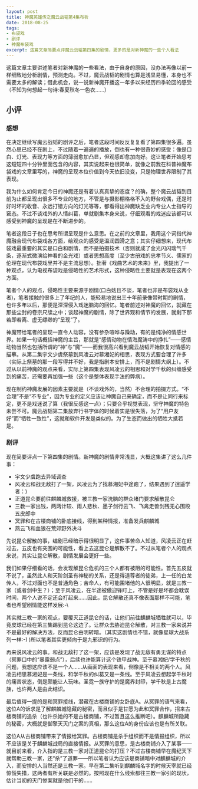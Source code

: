 ```yaml
---
layout: post
title: 神魔英雄传之魔云战韬第4集布析
date: 2018-08-25
tags: 
- 布袋戏 
- 剧评
- 神魔布袋戏
excerpt: 这篇文章简要点评魔云战韬第四集的剧情，更多的是对新神魔的一些个人看法
---
```


这篇文章主要讲述笔者对新神魔的一些看法，由于自身的原因，没办法再像以前一样细致地分析剧情，预测走向。不过，魔云战韬的剧情也算是浅显易懂，本身也不需要太多的解读；借此机会，说一说新神魔开播这一年多以来经历四季轮回的感受（不知为何想起一句诗:春夏秋冬一色衣……）

## 小评

### 感想

在决定继续写魔云战韬的剧评之后，笔者这段时间反反复复看了第四集很多遍。虽然心思已经不在剧上，不过随着一遍遍的播放，倒也有一种很奇妙的感受：像是口白、灯光、表现力等方面的薄弱愈加凸显，但观感却愈加向好。这让笔者开始思考这短短四十分钟里面包含的内容，其实说起来也很简单，就像之前我在科普神魔布袋戏的文章里写的，神魔的呈现本位价值到今天依旧没变，只是物理世界限制了其表现。

我为什么如何肯定今日的神魔还是有着认真真挚的态度？的确，整个魔云战韬到目前为止都呈现出很多不专业的地方，不管是与摄影棚格格不入的野台戏偶，还是时好时坏的收音、永远打错方向的灯光等等，都看得出神魔缺乏业内专业人士指导的窘态。不过不谈戏外的人情纠葛，单就剧集本身来说，仔细观看的戏迷应该都可以感受到神魔的呈现是在不断进步的。

笔者这段日子也在思考所谓呈现是什么意思。在之前的文章里，我用这个词指代神魔融合现代布袋戏各方面，给观众的感受是温润圆滑之意；其实仔细想来，现代布袋戏最重要的其实是口白和剧情，而不是拍摄技术（否则就成了金光闪闪瑞气千条，逐渐式微演给神看的金光戏）或者思想高度（至少古册戏的忠孝节义、儒家的伦理在现代布袋戏里并不是主流思想）。拙著《戏曲艺术的未来》里，我提出了一种观点，认为电视布袋戏是侵略性的艺术形式，这种侵略性主要就是表现在这两个方面。

笔者个人的观点，侵略性主要来源于剧情(口白姑且不谈，笔者也非是布袋戏从业者)，笔者接触的很多上了年纪的人，能轻易地说出三十年前录像带时期的剧情，也许多年以后，那便是深深侵入戏迷脑海的回忆。笔者前述对神魔的回忆，就藏在那些尘封的卷宗尺牍之中；谈起神魔的剧情，除了世界观和情节的发展，就剩下那若即若离、虚无缥缈的“呈现”了。

神魔带给笔者的呈现一直令人动容，没有参杂喧哗与躁动，有的是纯净的情感世界。如果一句话概括神魔的主旨，那就是“感情动物在情海魔涛中的挣扎”——感情动物当然也包括所谓的“神”与“魔”——而我很高兴看到魔云战韬开始恢复对情感的描摹。从第二集宇文少虞祭墓到风凌云对慕湘妃的相思，表现方式要合理了许多（实际上祭墓的那一段写得并不好，我是指剧本安排上，而不是剧情大纲上）。不过从以前神魔的观点来看，实际上第四集表现风凌云的相思和对学千秋的纠缠感受到的痛苦，还需要再加强一些（这个是整体表现手法的弊病）。

现在制约神魔发展的因素主要就是（不谈戏外的，当然）不合理的拍摄方式。“不合理”不是“不专业”，因为专业的定义应该让神魔自己来确定，而不是让同行来标定，更不是戏迷说了算（我很反感这一点）；只要合乎视觉表现，坚守神魔的特色未尝不可。魔云战韬第二集放弃行书字体的时候着实是很失落，为了“用户友好”而“牺牲一致性”，这就和软件开发是类似的。为了生态而做出的牺牲大抵若是。

### 剧评

现在简要评点一下第四集的剧情。新神魔的剧情非常浅显，大概这集讲了这么几件事：

- 宇文少虞跑去异域调查
- 风凌云和战无敌打了一架，风凌云为了找慕湘妃中途跑了，结果遇到了逍遥学者：)
- 正道昆仑要前往麒麟城救援，被三教一家洗脑的群众堵门要求解散昆仑
- 三教一家出钱，两两计较、雨人悲秋、墨子剑行云飞、飞禽走兽剑残无心围殴五皮郎中
- 冥罪和在古楼商铺的卧底接线，得到某种情报，准备发兵麒麟城
- 燕云飞和血狼在荒郊野外决斗

先说昆仑解散的事，编剧已经暗示得很明显了，这件事苦命人知道，风凌云正在赶过去，五皮也有突围的可能性，看上去这昆仑是解散不了。不过从笔者个人的观点来说，其实让昆仑解散，剧情发展会更好一些。

我们如果仔细看的话，会发现解昆仑危机的三个人都有被阻的可能性。首先五皮就不说了，虽然此人和天阶剑圣有神秘的关系，还是得道尊者的徒弟，上一任的白龙传人，不过对面也不是普通角色；苦命人，有可能围堵他的人很明显，就是三教一家（或者剑中生？）；至于风凌云，在半途被傲迎锋盯上，不管是好是坏都会耽误时间，两个人说不定还会打起来……因此，昆仑解散还真不像表面那样不可能，笔者也希望剧情能这样发展:-\

其实就三教一家的观点，要覆灭正道昆仑的话，让他们前往麒麟城牺牲就可以，毕竟皮球已经在第三集踢到昆仑这边了。让群众去胁迫昆仑解散，对三教一家来说并不是最好的解决方法，反而昆仑由明转暗。（其实这剧情也不错，就像星球大战系列一样:-)  )所以笔者其实更倾向于是九邪识的行为。

再来说风凌云的事。和战无敌打了这一架，应该是发现了战无敌有勇无谋的特点（冥罪口中的“暴露弱点”），后续也许能算计这个铁甲战神。至于慕湘妃/学千秋的问题，我想这应该不是一个人……从画面的表现来看，倒像是不相关的两个人。风凌云相思慕湘妃是一条线，和学千秋的纠葛又是一条线。至于风凌云想起学千秋时的痛苦状态，倒是颇能让人玩味。圣霓一族守护的是魔界封印，学千秋是上古魔族，也许两人是由此结识。

最后值得一提的是和冥罪接线，潜藏在古楼商铺的女卧底A。从冥罪的语气来看，这位A的诉求是了解麒麟城隐藏的秘密，而且似乎是甘愿为此和冥罪合作，招来古楼商铺的追杀（也许杀她的不是古楼商铺，不过暂且这么推断吧）。麒麟城所隐藏的秘密，大概就是御擎天灭门之案的真相，那么这位A的身份应该也是有所关联。

这位A从古楼商铺带来了情报给冥罪。古楼商铺是杀手组织而不是情报组织，所以不应该是关于麒麟城战局的直接情报。从冥罪的意思，是古楼商铺介入了某事——就目前来看，介入指的是三教一家对正道昆仑的打压？不过古楼商铺早在魔纪天下就帮助三教一家，还“杀”了道罪——所以笔者认为应该是商铺暗中对麒麟城的介入，而安排的人当然还是三教一家。早在第二集听到麒麟城名字的时候天宰就已经惊慌失措，这两者有所关联是必然的。按照现在什么线索都往三教一家引的现状，估计当初的灭门惨案就是他们干的……
